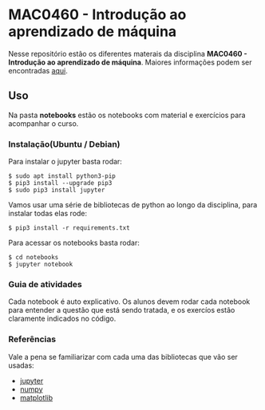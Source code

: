 # MAC0460 - Introdução ao aprendizado de máquina

Nesse repositório estão os diferentes materais da disciplina **MAC0460 - Introdução ao aprendizado de máquina**.
Maiores informações podem ser encontradas [aqui](https://uspdigital.usp.br/jupiterweb/obterDisciplina?sgldis=MAC0460).

## Uso

Na pasta **notebooks** estão os notebooks com material e exercícios para acompanhar o curso.

### Instalação(Ubuntu / Debian)
Para  instalar o jupyter basta rodar: 

```
$ sudo apt install python3-pip
$ pip3 install --upgrade pip3
$ sudo pip3 install jupyter
```

Vamos usar uma série de bibliotecas de python ao longo da disciplina, para instalar todas elas rode:

```
$ pip3 install -r requirements.txt
```

Para acessar os notebooks basta rodar:

```
$ cd notebooks
$ jupyter notebook
```


### Guia de atividades
Cada notebook é auto explicativo. Os alunos devem rodar cada notebook para entender a questão que está sendo tratada, e os exercíos estão claramente indicados no código.


### Referências

Vale a pena se familiarizar com cada uma das bibliotecas que vão ser usadas:
- [jupyter](https://jupyter.readthedocs.io/en/latest/)
- [numpy](https://docs.scipy.org/doc/numpy-dev/user/quickstart.html)
- [matplotlib](https://matplotlib.org/tutorials/index.html)
